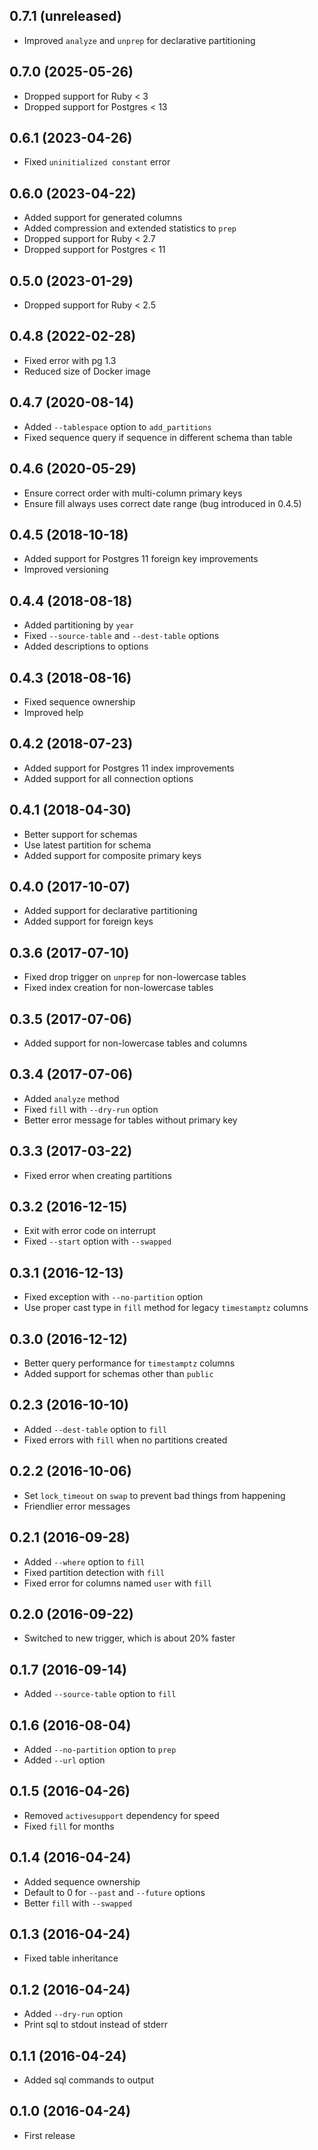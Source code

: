 ## 0.7.1 (unreleased)

- Improved `analyze` and `unprep` for declarative partitioning

## 0.7.0 (2025-05-26)

- Dropped support for Ruby < 3
- Dropped support for Postgres < 13

## 0.6.1 (2023-04-26)

- Fixed `uninitialized constant` error

## 0.6.0 (2023-04-22)

- Added support for generated columns
- Added compression and extended statistics to `prep`
- Dropped support for Ruby < 2.7
- Dropped support for Postgres < 11

## 0.5.0 (2023-01-29)

- Dropped support for Ruby < 2.5

## 0.4.8 (2022-02-28)

- Fixed error with pg 1.3
- Reduced size of Docker image

## 0.4.7 (2020-08-14)

- Added `--tablespace` option to `add_partitions`
- Fixed sequence query if sequence in different schema than table

## 0.4.6 (2020-05-29)

- Ensure correct order with multi-column primary keys
- Ensure fill always uses correct date range (bug introduced in 0.4.5)

## 0.4.5 (2018-10-18)

- Added support for Postgres 11 foreign key improvements
- Improved versioning

## 0.4.4 (2018-08-18)

- Added partitioning by `year`
- Fixed `--source-table` and `--dest-table` options
- Added descriptions to options

## 0.4.3 (2018-08-16)

- Fixed sequence ownership
- Improved help

## 0.4.2 (2018-07-23)

- Added support for Postgres 11 index improvements
- Added support for all connection options

## 0.4.1 (2018-04-30)

- Better support for schemas
- Use latest partition for schema
- Added support for composite primary keys

## 0.4.0 (2017-10-07)

- Added support for declarative partitioning
- Added support for foreign keys

## 0.3.6 (2017-07-10)

- Fixed drop trigger on `unprep` for non-lowercase tables
- Fixed index creation for non-lowercase tables

## 0.3.5 (2017-07-06)

- Added support for non-lowercase tables and columns

## 0.3.4 (2017-07-06)

- Added `analyze` method
- Fixed `fill` with `--dry-run` option
- Better error message for tables without primary key

## 0.3.3 (2017-03-22)

- Fixed error when creating partitions

## 0.3.2 (2016-12-15)

- Exit with error code on interrupt
- Fixed `--start` option with `--swapped`

## 0.3.1 (2016-12-13)

- Fixed exception with `--no-partition` option
- Use proper cast type in `fill` method for legacy `timestamptz` columns

## 0.3.0 (2016-12-12)

- Better query performance for `timestamptz` columns
- Added support for schemas other than `public`

## 0.2.3 (2016-10-10)

- Added `--dest-table` option to `fill`
- Fixed errors with `fill` when no partitions created

## 0.2.2 (2016-10-06)

- Set `lock_timeout` on `swap` to prevent bad things from happening
- Friendlier error messages

## 0.2.1 (2016-09-28)

- Added `--where` option to `fill`
- Fixed partition detection with `fill`
- Fixed error for columns named `user` with `fill`

## 0.2.0 (2016-09-22)

- Switched to new trigger, which is about 20% faster

## 0.1.7 (2016-09-14)

- Added `--source-table` option to `fill`

## 0.1.6 (2016-08-04)

- Added `--no-partition` option to `prep`
- Added `--url` option

## 0.1.5 (2016-04-26)

- Removed `activesupport` dependency for speed
- Fixed `fill` for months

## 0.1.4 (2016-04-24)

- Added sequence ownership
- Default to 0 for `--past` and `--future` options
- Better `fill` with `--swapped`

## 0.1.3 (2016-04-24)

- Fixed table inheritance

## 0.1.2 (2016-04-24)

- Added `--dry-run` option
- Print sql to stdout instead of stderr

## 0.1.1 (2016-04-24)

- Added sql commands to output

## 0.1.0 (2016-04-24)

- First release
